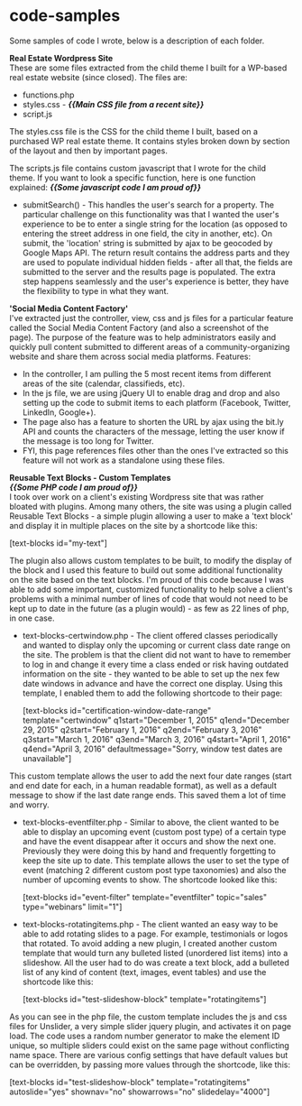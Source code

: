 # code-samples
Some samples of code I wrote, below is a description of each folder. 

<b>Real Estate Wordpress Site </b><br/>
These are some files extracted from the child theme I built for a WP-based real estate website (since closed). The files are:
 - functions.php
 - styles.css - <b>*{{Main CSS file from a recent site}}*</b>
 - script.js

The styles.css file is the CSS for the child theme I built, based on a purchased WP real estate theme. It contains styles broken down by section of the layout and then by important pages. 

The scripts.js file contains custom javascript that I wrote for the child theme. If you want to look a specific function, here is one function explained:
 <b>*{{Some javascript code I am proud of}}*</b>
 - submitSearch() - This handles the user's search for a property. The particular challenge on this functionality was that I wanted the user's experience to be to enter a single string for the location (as opposed to entering the street address in one field, the city in another, etc). On submit, the 'location' string is submitted by ajax to be geocoded by Google Maps API. The return result contains the address parts and they are used to populate individual hidden fields - after all that, the fields are submitted to the server and the results page is populated. The extra step happens seamlessly and the user's experience is better, they have the flexibility to type in what they want.

<b>'Social Media Content Factory'</b><br/>
I've extracted just the controller, view, css and js files for a particular feature called the Social Media Content Factory (and also a screenshot of the page). The purpose of the feature was to help administrators easily and quickly pull content submitted to different areas of a community-organizing website and share them across social media platforms. Features:
 - In the controller, I am pulling the 5 most recent items from different areas of the site (calendar, classifieds, etc). 
 - In the js file, we are using jQuery UI to enable drag and drop and also setting up the code to submit items to each platform (Facebook, Twitter, LinkedIn, Google+). 
 - The page also has a feature to shorten the URL by ajax using the bit.ly API and counts the characters of the message, letting the user know if the message is too long for Twitter.
 - FYI, this page references files other than the ones I've extracted so this feature will not work as a standalone using these files.

<b>Reusable Text Blocks - Custom Templates</b><br />
<b>*{{Some PHP code I am proud of}}*</b><br />
I took over work on a client's existing Wordpress site that was rather bloated with plugins. Among many others, the site was using a plugin called Reusable Text Blocks - a simple plugin allowing a user to make a 'text block' and display it in multiple places on the site by a shortcode like this:

  [text-blocks id="my-text"]
  
The plugin also allows custom templates to be built, to modify the display of the block and I used this feature to build out some additional functionality on the site based on the text blocks. I'm proud of this code because I was able to add some important, customized functionality to help solve a client's problems with a minimal number of lines of code that would not need to be kept up to date in the future (as a plugin would) - as few as 22 lines of php, in one case.

 - text-blocks-certwindow.php - The client offered classes periodically and wanted to display only the upcoming or current class date range on the site. The problem is that the client did not want to have to remember to log in and change it every time a class ended or risk having outdated information on the site - they wanted to be able to set up the nex few date windows in advance and have the correct one display. Using this template, I enabled them to add the following shortcode to their page:
 
   [text-blocks
      id="certification-window-date-range"
      template="certwindow"
      q1start="December 1, 2015"
      q1end="December 29, 2015"
      q2start="February 1, 2016"
      q2end="February 3, 2016"
      q3start="March 1, 2016"
      q3end="March 3, 2016"
      q4start="April 1, 2016"
      q4end="April 3, 2016"
      defaultmessage="Sorry, window test dates are unavailable"]

 This custom template allows the user to add the next four date ranges (start and end date for each, in a human readable format), as well as a default message to show if the last date range ends. This saved them a lot of time and worry. 
 
 - text-blocks-eventfilter.php - Similar to above, the client wanted to be able to display an upcoming event (custom post type) of a certain type and have the event disappear after it occurs and show the next one. Previously they were doing this by hand and frequently forgetting to keep the site up to date. This template allows the user to set the type of event (matching 2 different custom post type taxonomies) and also the number of upcoming events to show. The shortcode looked like this:
 
   [text-blocks id="event-filter" template="eventfilter" topic="sales" type="webinars" limit="1"]
 
 - text-blocks-rotatingitems.php - The client wanted an easy way to be able to add rotating slides to a page. For example, testimonials or logos that rotated. To avoid adding a new plugin, I created another custom template that would turn any bulleted listed (unordered list items) into a slideshow. All the user had to do was create a text block, add a bulleted list of any kind of content (text, images, event tables) and use the shortcode like this:
 
   [text-blocks id="test-slideshow-block" template="rotatingitems"]

 As you can see in the php file, the custom template includes the js and css files for Unslider, a very simple slider jquery plugin, and activates it on page load. The code uses a random number generator to make the element ID unique, so multiple sliders could exist on the same page without conflicting name space. There are various config settings that have default values but can be overridden, by passing more values through the shortcode, like this:

   [text-blocks id="test-slideshow-block" template="rotatingitems" autoslide="yes" shownav="no" showarrows="no" slidedelay="4000"]
